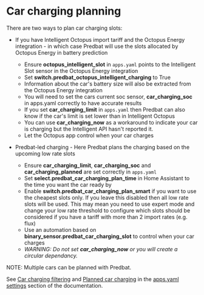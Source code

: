 # Car charging planning

There are two ways to plan car charging slots:

- If you have Intelligent Octopus import tariff and the Octopus Energy integration - in which case Predbat will use the slots allocated by Octopus Energy in battery prediction
    - Ensure **octopus_intelligent_slot** in `apps.yaml` points to the Intelligent Slot sensor in the Octopus Energy integration
    - Set **switch.predbat_octopus_intelligent_charging** to True
    - Information about the car's battery size will also be extracted from the Octopus Energy integration
    - You will need to set the cars current soc sensor, **car_charging_soc** in apps.yaml correctly to have accurate results
    - If you set **car_charging_limit** in `apps.yaml` then Predbat can also know if the car's limit is set lower than in Intelligent Octopus
    - You can use **car_charging_now** as a workaround to indicate your car is charging but the Intelligent API hasn't reported it.
    - Let the Octopus app control when your car charges

- Predbat-led charging - Here Predbat plans the charging based on the upcoming low rate slots
    - Ensure **car_charging_limit**, **car_charging_soc** and **car_charging_planned** are set correctly in `apps.yaml`
    - Set **select.predbat_car_charging_plan_time** in Home Assistant to the time you want the car ready by
    - Enable **switch.predbat_car_charging_plan_smart** if you want to use the cheapest slots only.
    If you leave this disabled then all low rate slots will be used. This may mean you need to use expert mode and change your low rate
    threshold to configure which slots should be considered if you have a tariff with more than 2 import rates (e.g. flux)
    - Use an automation based on **binary_sensor.predbat_car_charging_slot** to control when your car charges
    - _WARNING: Do not set **car_charging_now** or you will create a circular dependancy._

NOTE: Multiple cars can be planned with Predbat.

See [Car charging filtering](apps-yaml.md#car-charging-filtering) and [Planned car charging](apps-yaml.md#planned-car-charging)
in the [apps.yaml settings](apps-yaml.md) section of the documentation.
